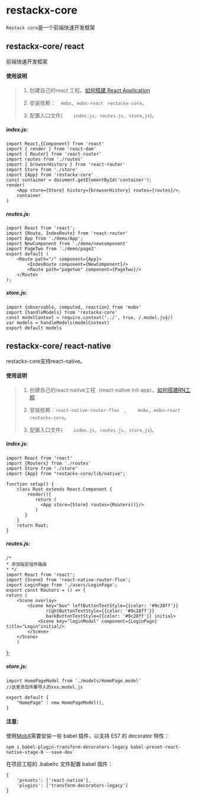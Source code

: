 # restackx-core

`Restack core`是一个前端快速开发框架

## restackx-core/ react

前端快速开发框架

#### 使用说明

>1. 创建自己的react 工程。[如何搭建 React Application](https://facebook.github.io/react/docs/installation.html)
>
>2. 安装依赖：`	mobx, mobx-react` `	restackx-core`。
>
>3. 配置入口文件(`	index.js, routes.js, store,js`)。
>

##### index.js: 

	import React,{Component} from 'react'
	import { render } from 'react-dom'
	import { Router} from 'react-router'
	import routes from './routes'
	import { browserHistory } from 'react-router'
	import Store from './store'
	import {App} from 'restackx-core'
	const container = document.getElementById('container');
	render(
 	 	<App store={Store} history={browserHistory} routes={routes}/>,
 	 	container
	)

##### routes.js: 

	import React from 'react';
	import {Route, IndexRoute} from 'react-router'
	import App from './demo/App';
	import NewComponent from './demo/newcomponent'
	import PageTwo from './demo/page2'
	export default (
 	 	<Route path="/" component={App}>
   	 		<IndexRoute component={NewComponent}/>
    		<Route path="pagetwo" component={PageTwo}/>
  		</Route>
	);

##### store.js: 

	import {observable, computed, reaction} from 'mobx'
	import {handleModels} from 'restackx-core'
	const modelContext = require.context('../', true, /.model.js$/)
	var models = handleModels(modelContext)
	export default models

## restackx-core/ react-native

restackx-core支持react-native。

#### 使用说明

>1. 创建自己的react-native工程（react-native init app）。[如何搭建RN工程](https://facebook.github.io/react-native/docs/getting-started.html)
>
>2. 安装依赖：`react-native-router-flux	`, `	mobx, mobx-react` `	restackx-core`。
>
>3. 配置入口文件(`	index.js, routes.js, store,js`)。
>

##### index.js: 

	import React from 'react'
	import {Routers} from './routes'
	import Store from './store'
	import {App} from "restackx-core/lib/native";

	function setup() {
        class Root extends React.Component {
            render(){
               return (
                 <App store={Store} routes={Routers()}/>
               )
           }
        }
        return Root;
	}

##### routes.js: 

	/*
	* 添加指定组件路由
	* */
	import React from 'react';
	import {Scene} from 'react-native-router-flux';
	import LoginPage from './users/LoginPage';
	export const Routers = () => {
    return (
        <Scene overlay>
            <Scene key="box" leftButtonTextStyle={{color: '#9c28ff'}}
                   rightButtonTextStyle={{color: '#9c28ff'}}
                   backButtonTextStyle={{color: '#9c28ff'}} initial>
                <Scene key="loginModal" component={LoginPage} title="Login"initial/>
            </Scene>
        </Scene>
	    )
};

##### store.js: 

	import HomePageModel from './models/HomePage.model'
	//这里添加所要导入的xxx.model.js

	export default {
    	"HomePage" : new HomePageModel(),
	}

#### 注意:
使用[MobX](https://mobx.js.org/)需要安装一些 babel 插件，以支持 ES7 的 decorator 特性：

	npm i babel-plugin-transform-decorators-legacy babel-preset-react-native-stage-0 --save-dev`

在项目工程的 .babelrc 文件配置 babel 插件：
				
	{
 		'presets': ['react-native'],
 		'plugins': ['transform-decorators-legacy']
	}

